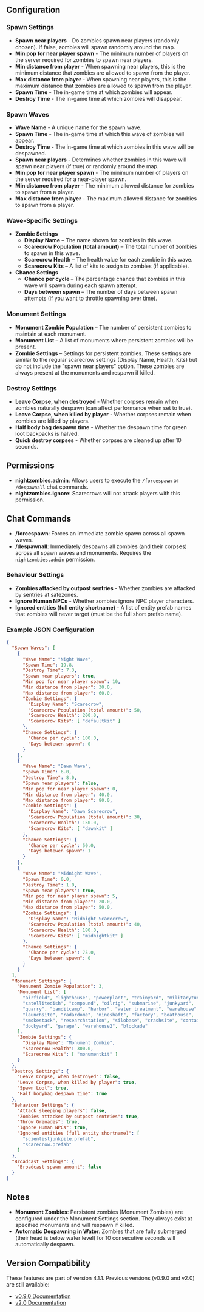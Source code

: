 ## Configuration

### Spawn Settings
* **Spawn near players** - Do zombies spawn near players (randomly chosen). If false, zombies will spawn randomly around the map.
* **Min pop for near player spawn** - The minimum number of players on the server required for zombies to spawn near players.
* **Min distance from player** - When spawning near players, this is the minimum distance that zombies are allowed to spawn from the player.
* **Max distance from player** - When spawning near players, this is the maximum distance that zombies are allowed to spawn from the player.
* **Spawn Time** - The in-game time at which zombies will appear.
* **Destroy Time** - The in-game time at which zombies will disappear.

### Spawn Waves
* **Wave Name** - A unique name for the spawn wave.
* **Spawn Time** - The in-game time at which this wave of zombies will appear.
* **Destroy Time** - The in-game time at which zombies in this wave will be despawned.
* **Spawn near players** - Determines whether zombies in this wave will spawn near players (if true) or randomly around the map.
* **Min pop for near player spawn** - The minimum number of players on the server required for a near-player spawn.
* **Min distance from player** - The minimum allowed distance for zombies to spawn from a player.
* **Max distance from player** - The maximum allowed distance for zombies to spawn from a player.

### Wave-Specific Settings
* **Zombie Settings**
  * **Display Name** – The name shown for zombies in this wave.
  * **Scarecrow Population (total amount)** – The total number of zombies to spawn in this wave.
  * **Scarecrow Health** – The health value for each zombie in this wave.
  * **Scarecrow Kits** – A list of kits to assign to zombies (if applicable).
* **Chance Settings**
  * **Chance per cycle** – The percentage chance that zombies in this wave will spawn during each spawn attempt.
  * **Days between spawn** – The number of days between spawn attempts (if you want to throttle spawning over time).

### Monument Settings
* **Monument Zombie Population** – The number of persistent zombies to maintain at each monument.
* **Monument List** – A list of monuments where persistent zombies will be present.
* **Zombie Settings** – Settings for persistent zombies. These settings are similar to the regular scarecrow settings (Display Name, Health, Kits) but do not include the "spawn near players" option. These zombies are always present at the monuments and respawn if killed.

### Destroy Settings
* **Leave Corpse, when destroyed** - Whether corpses remain when zombies naturally despawn (can affect performance when set to true).
* **Leave Corpse, when killed by player** - Whether corpses remain when zombies are killed by players.
* **Half body bag despawn time** - Whether the despawn time for green loot backpacks is halved.
* **Quick destroy corpses** - Whether corpses are cleaned up after 10 seconds.

## Permissions
* **nightzombies.admin**: Allows users to execute the `/forcespawn` or `/despawnall` chat commands.
* **nightzombies.ignore**: Scarecrows will not attack players with this permission.

## Chat Commands
* **/forcespawn**: Forces an immediate zombie spawn across all spawn waves.
* **/despawnall**: Immediately despawns all zombies (and their corpses) across all spawn waves and monuments. Requires the `nightzombies.admin` permission.

### Behaviour Settings
* **Zombies attacked by outpost sentries** - Whether zombies are attacked by sentries at safezones.
* **Ignore Human NPCs** - Whether zombies ignore NPC player characters.
* **Ignored entities (full entity shortname)** - A list of entity prefab names that zombies will never target (must be the full short prefab name).

### Example JSON Configuration
```json
{
  "Spawn Waves": [
    {
      "Wave Name": "Night Wave",
      "Spawn Time": 19.8,
      "Destroy Time": 7.3,
      "Spawn near players": true,
      "Min pop for near player spawn": 10,
      "Min distance from player": 30.0,
      "Max distance from player": 60.0,
      "Zombie Settings": {
        "Display Name": "Scarecrow",
        "Scarecrow Population (total amount)": 50,
        "Scarecrow Health": 200.0,
        "Scarecrow Kits": [ "defaultkit" ]
      },
      "Chance Settings": {
        "Chance per cycle": 100.0,
        "Days betewen spawn": 0
      }
    },
    {
      "Wave Name": "Dawn Wave",
      "Spawn Time": 6.0,
      "Destroy Time": 8.0,
      "Spawn near players": false,
      "Min pop for near player spawn": 0,
      "Min distance from player": 40.0,
      "Max distance from player": 80.0,
      "Zombie Settings": {
        "Display Name": "Dawn Scarecrow",
        "Scarecrow Population (total amount)": 30,
        "Scarecrow Health": 150.0,
        "Scarecrow Kits": [ "dawnkit" ]
      },
      "Chance Settings": {
        "Chance per cycle": 50.0,
        "Days betewen spawn": 1
      }
    },
    {
      "Wave Name": "Midnight Wave",
      "Spawn Time": 0.0,
      "Destroy Time": 1.0,
      "Spawn near players": true,
      "Min pop for near player spawn": 5,
      "Min distance from player": 20.0,
      "Max distance from player": 50.0,
      "Zombie Settings": {
        "Display Name": "Midnight Scarecrow",
        "Scarecrow Population (total amount)": 40,
        "Scarecrow Health": 180.0,
        "Scarecrow Kits": [ "midnightkit" ]
      },
      "Chance Settings": {
        "Chance per cycle": 75.0,
        "Days betewen spawn": 0
      }
    }
  ],
  "Monument Settings": {
    "Monument Zombie Population": 3,
    "Monument List": [
      "airfield", "lighthouse", "powerplant", "trainyard", "militarytunnels",
      "satellitedish", "compound", "oilrig", "submarine", "junkyard",
      "quarry", "banditcamp", "harbor", "water treatment", "warehouse",
      "launchsite", "radardome", "mineshaft", "factory", "boathouse",
      "smokestack", "researchstation", "silobase", "crashsite", "container",
      "dockyard", "garage", "warehouse2", "blockade"
    ],
    "Zombie Settings": {
      "Display Name": "Monument Zombie",
      "Scarecrow Health": 300.0,
      "Scarecrow Kits": [ "monumentkit" ]
    }
  },
  "Destroy Settings": {
    "Leave Corpse, when destroyed": false,
    "Leave Corpse, when killed by player": true,
    "Spawn Loot": true,
    "Half bodybag despawn time": true
  },
  "Behaviour Settings": {
    "Attack sleeping players": false,
    "Zombies attacked by outpost sentries": true,
    "Throw Grenades": true,
    "Ignore Human NPCs": true,
    "Ignored entities (full entity shortname)": [
      "scientistjunkpile.prefab",
      "scarecrow.prefab"
    ]
  },
  "Broadcast Settings": {
    "Broadcast spawn amount": false
  }
}
```

## Notes
* **Monument Zombies**: Persistent zombies (Monument Zombies) are configured under the Monument Settings section. They always exist at specified monuments and will respawn if killed.
* **Automatic Despawning in Water**: Zombies that are fully submerged (their head is below water level) for 10 consecutive seconds will automatically despawn.

## Version Compatibility
These features are part of version 4.1.1. Previous versions (v0.9.0 and v2.0) are still available:
* [v0.9.0 Documentation](https://github.com/0x89A/Night-Zombies/tree/deprecated-v0.9.0)
* [v2.0 Documentation](https://github.com/0x89A/Night-Zombies/tree/deprecated-v2.0)